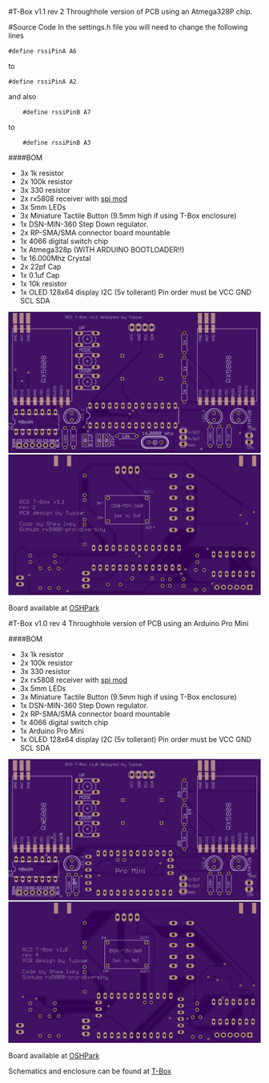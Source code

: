 #T-Box v1.1 rev 2
Throughhole version of PCB using an Atmega328P chip.

#Source Code
In the settings.h file you will need to change the following lines
```
#define rssiPinA A6
```
to
```
#define rssiPinA A2
```

and also

```
    #define rssiPinB A7
```
to
```
    #define rssiPinB A3
```

####BOM
- 3x 1k resistor
- 2x 100k resistor
- 3x 330 resistor
- 2x rx5808 receiver with [spi mod](rx5808-spi-mod.md)
- 3x 5mm LEDs
- 3x Miniature Tactile Button (9.5mm high if using T-Box enclosure)
- 1x DSN-MIN-360 Step Down regulator.
- 2x RP-SMA/SMA connector board mountable
- 1x 4066 digital switch chip
- 1x Atmega328p (WITH ARDUINO BOOTLOADER!!)
- 1x 16.000Mhz Crystal
- 2x 22pf Cap
- 1x 0.1uf Cap
- 1x 10k resistor
- 1x OLED 128x64 display I2C (5v tollerant) Pin order must be VCC GND SCL SDA


![alt text](img/t-box%20v1.1%20r2%20front.png)
![alt text](img/t-box%20v1.1%20r2%20back.png)

Board available at [OSHPark](https://oshpark.com/shared_projects/U8csRbMR)

#T-Box v1.0 rev 4
Throughhole version of PCB using an Arduino Pro Mini

####BOM
- 3x 1k resistor
- 2x 100k resistor
- 3x 330 resistor
- 2x rx5808 receiver with [spi mod](rx5808-spi-mod.md)
- 3x 5mm LEDs
- 3x Miniature Tactile Button (9.5mm high if using T-Box enclosure)
- 1x DSN-MIN-360 Step Down regulator.
- 2x RP-SMA/SMA connector board mountable
- 1x 4066 digital switch chip
- 1x Arduino Pro Mini
- 1x OLED 128x64 display I2C (5v tollerant) Pin order must be VCC GND SCL SDA


![alt text](img/t-box%201.0%20rev4%20front.png)
![alt text](img/t-box%201.0%20rev4%20back.png)

Board available at [OSHPark](https://oshpark.com/shared_projects/0Lq0DYFU)

Schematics and enclosure can be found at [T-Box](https://github.com/RCDaddy/T-Box)

